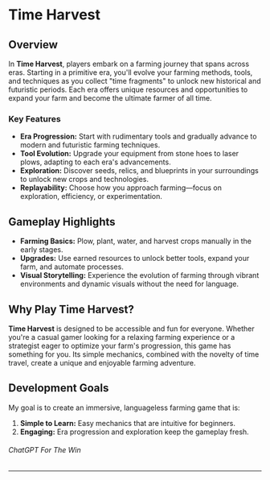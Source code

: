 # Time Harvest
## Overview

In **Time Harvest**, players embark on a farming journey that spans across eras. Starting in a primitive era, you'll evolve your farming methods, tools, and techniques as you collect "time fragments" to unlock new historical and futuristic periods. Each era offers unique resources and opportunities to expand your farm and become the ultimate farmer of all time.

### Key Features
- **Era Progression:** Start with rudimentary tools and gradually advance to modern and futuristic farming techniques.
- **Tool Evolution:** Upgrade your equipment from stone hoes to laser plows, adapting to each era's advancements.
- **Exploration:** Discover seeds, relics, and blueprints in your surroundings to unlock new crops and technologies.
- **Replayability:** Choose how you approach farming—focus on exploration, efficiency, or experimentation.

## Gameplay Highlights
- **Farming Basics:** Plow, plant, water, and harvest crops manually in the early stages.
- **Upgrades:** Use earned resources to unlock better tools, expand your farm, and automate processes.
- **Visual Storytelling:** Experience the evolution of farming through vibrant environments and dynamic visuals without the need for language.

## Why Play Time Harvest?
**Time Harvest** is designed to be accessible and fun for everyone. Whether you're a casual gamer looking for a relaxing farming experience or a strategist eager to optimize your farm's progression, this game has something for you. Its simple mechanics, combined with the novelty of time travel, create a unique and enjoyable farming adventure.

## Development Goals
My goal is to create an immersive, languageless farming game that is:
1. **Simple to Learn:** Easy mechanics that are intuitive for beginners.
2. **Engaging:** Era progression and exploration keep the gameplay fresh.

###### ChatGPT For The Win
---
